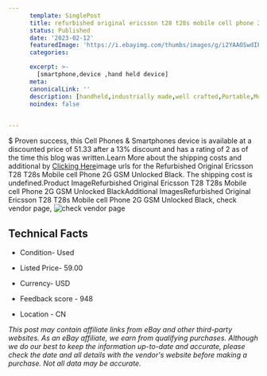 ```yaml
---
      template: SinglePost
      title: refurbished original ericsson t28 t28s mobile cell phone 2g gsm unlocked black
      status: Published
      date: '2023-02-12'
      featuredImage: 'https://i.ebayimg.com/thumbs/images/g/i2YAAOSwdIFXxZP8/s-l225.jpg'
      categories: 

      excerpt: >-
        [smartphone,device ,hand held device]
      meta:
      canonicalLink: ''
      description: [handheld,industrially made,well crafted,Portable,Mobile,Compact,Convenient,Lightweight,Maneuverable,Man-portable,Miniature,Carriable,Hand-held,Light,Holdable,Transportable,Mobile device,Pocket-sized,On-the-go,Wireless,Cordless,Compact size,Convenient size, smartphone,device ,hand held device]
      noindex: false

        
---
```

$
    Proven success, this Cell Phones & Smartphones device is available at a discounted price of 51.33 after a 13% discount and has a rating of 2 as of the time this blog was written.Learn More about the shipping costs and additional by [Clicking Here](https://www.ebay.com/itm/393096700477?hash=item5b8663a23d%3Ag%3Ai2YAAOSwdIFXxZP8&mkevt=1&mkcid=1&mkrid=711-53200-19255-0&campid=%253CePNCampaignId%253E&customid=%253CreferenceId%253E&toolid=10049)image urls for the Refurbished Original Ericsson T28 T28s Mobile cell Phone 2G GSM Unlocked Black. The shipping cost is undefined.Product ImageRefurbished Original Ericsson T28 T28s Mobile cell Phone 2G GSM Unlocked BlackAdditional ImagesRefurbished Original Ericsson T28 T28s Mobile cell Phone 2G GSM Unlocked Black, check vendor page, ![check vendor page](https://origin-galleryplus.ebayimg.com/ws/web/393096700477_2_0_1/225x225.jpg,https://origin-galleryplus.ebayimg.com/ws/web/393096700477_3_0_1/225x225.jpg,https://origin-galleryplus.ebayimg.com/ws/web/393096700477_4_0_1/225x225.jpg,https://origin-galleryplus.ebayimg.com/ws/web/393096700477_5_0_1/225x225.jpg,https://origin-galleryplus.ebayimg.com/ws/web/393096700477_6_0_1/225x225.jpg,https://origin-galleryplus.ebayimg.com/ws/web/393096700477_7_0_1/225x225.jpg,https://origin-galleryplus.ebayimg.com/ws/web/393096700477_8_0_1/225x225.jpg,https://origin-galleryplus.ebayimg.com/ws/web/393096700477_9_0_1/225x225.jpg,https://origin-galleryplus.ebayimg.com/ws/web/393096700477_10_0_1/225x225.jpg,https://origin-galleryplus.ebayimg.com/ws/web/393096700477_11_0_1/225x225.jpg)
    
    

 ## Technical Facts 



     
      

 - Condition- Used 


      

 - Listed Price- 59.00 


      

 - Currency- USD 


      

 - Feedback score - 948 


      

 - Location - CN 


      
      

 *_This post may contain affiliate links from eBay and other third-party websites. As an eBay affiliate, we earn from qualifying purchases. Although we do our best to keep the information up-to-date and accurate, please check the date and all details with the vendor's website before making a purchase. Not all data may be accurate._*



    
    
    
    
    